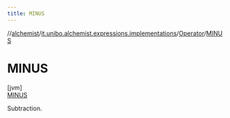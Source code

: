 ```yaml
---
title: MINUS
---
```

//[alchemist](../../../../index.html)/[it.unibo.alchemist.expressions.implementations](../../index.html)/[Operator](../index.html)/[MINUS](index.html)



# MINUS



[jvm]\
[MINUS](index.html)



Subtraction.


